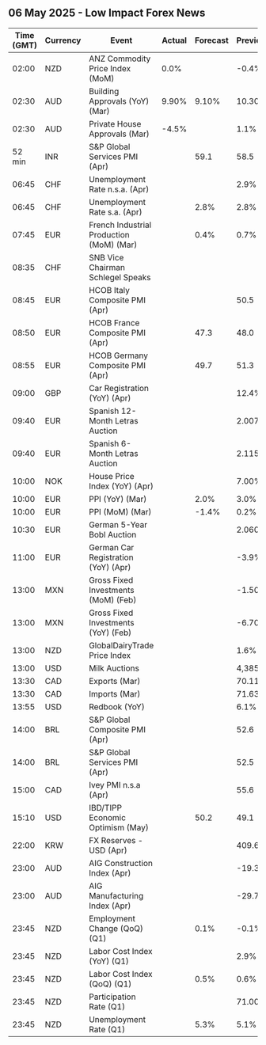 ## 06 May 2025 - Low Impact Forex News

| Time (GMT) | Currency | Event | Actual | Forecast | Previous |
|------|----------|-------|--------|----------|----------|
| 02:00 | NZD | ANZ Commodity Price Index (MoM) | 0.0% |  | -0.4% |
| 02:30 | AUD | Building Approvals (YoY) (Mar) | 9.90% | 9.10% | 10.30% |
| 02:30 | AUD | Private House Approvals (Mar) | -4.5% |  | 1.1% |
| 52 min | INR | S&P Global Services PMI (Apr) |  | 59.1 | 58.5 |
| 06:45 | CHF | Unemployment Rate n.s.a. (Apr) |  |  | 2.9% |
| 06:45 | CHF | Unemployment Rate s.a. (Apr) |  | 2.8% | 2.8% |
| 07:45 | EUR | French Industrial Production (MoM) (Mar) |  | 0.4% | 0.7% |
| 08:35 | CHF | SNB Vice Chairman Schlegel Speaks |  |  |  |
| 08:45 | EUR | HCOB Italy Composite PMI (Apr) |  |  | 50.5 |
| 08:50 | EUR | HCOB France Composite PMI (Apr) |  | 47.3 | 48.0 |
| 08:55 | EUR | HCOB Germany Composite PMI (Apr) |  | 49.7 | 51.3 |
| 09:00 | GBP | Car Registration (YoY) (Apr) |  |  | 12.4% |
| 09:40 | EUR | Spanish 12-Month Letras Auction |  |  | 2.007% |
| 09:40 | EUR | Spanish 6-Month Letras Auction |  |  | 2.115% |
| 10:00 | NOK | House Price Index (YoY) (Apr) |  |  | 7.00% |
| 10:00 | EUR | PPI (YoY) (Mar) |  | 2.0% | 3.0% |
| 10:00 | EUR | PPI (MoM) (Mar) |  | -1.4% | 0.2% |
| 10:30 | EUR | German 5-Year Bobl Auction |  |  | 2.060% |
| 11:00 | EUR | German Car Registration (YoY) (Apr) |  |  | -3.9% |
| 13:00 | MXN | Gross Fixed Investments (MoM) (Feb) |  |  | -1.50% |
| 13:00 | MXN | Gross Fixed Investments (YoY) (Feb) |  |  | -6.70% |
| 13:00 | NZD | GlobalDairyTrade Price Index |  |  | 1.6% |
| 13:00 | USD | Milk Auctions |  |  | 4,385.0 |
| 13:30 | CAD | Exports (Mar) |  |  | 70.11B |
| 13:30 | CAD | Imports (Mar) |  |  | 71.63B |
| 13:55 | USD | Redbook (YoY) |  |  | 6.1% |
| 14:00 | BRL | S&P Global Composite PMI (Apr) |  |  | 52.6 |
| 14:00 | BRL | S&P Global Services PMI (Apr) |  |  | 52.5 |
| 15:00 | CAD | Ivey PMI n.s.a (Apr) |  |  | 55.6 |
| 15:10 | USD | IBD/TIPP Economic Optimism (May) |  | 50.2 | 49.1 |
| 22:00 | KRW | FX Reserves - USD (Apr) |  |  | 409.66B |
| 23:00 | AUD | AIG Construction Index (Apr) |  |  | -19.3 |
| 23:00 | AUD | AIG Manufacturing Index (Apr) |  |  | -29.7 |
| 23:45 | NZD | Employment Change (QoQ) (Q1) |  | 0.1% | -0.1% |
| 23:45 | NZD | Labor Cost Index (YoY) (Q1) |  |  | 2.9% |
| 23:45 | NZD | Labor Cost Index (QoQ) (Q1) |  | 0.5% | 0.6% |
| 23:45 | NZD | Participation Rate (Q1) |  |  | 71.00% |
| 23:45 | NZD | Unemployment Rate (Q1) |  | 5.3% | 5.1% |
